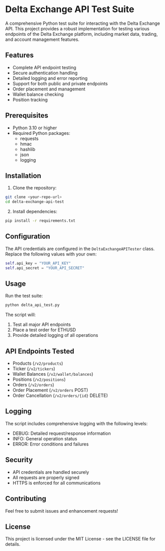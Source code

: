 # Delta Exchange API Test Suite

A comprehensive Python test suite for interacting with the Delta Exchange API. This project provides a robust implementation for testing various endpoints of the Delta Exchange platform, including market data, trading, and account management features.

## Features

- Complete API endpoint testing
- Secure authentication handling
- Detailed logging and error reporting
- Support for both public and private endpoints
- Order placement and management
- Wallet balance checking
- Position tracking

## Prerequisites

- Python 3.10 or higher
- Required Python packages:
  - requests
  - hmac
  - hashlib
  - json
  - logging

## Installation

1. Clone the repository:
```bash
git clone <your-repo-url>
cd delta-exchange-api-test
```

2. Install dependencies:
```bash
pip install -r requirements.txt
```

## Configuration

The API credentials are configured in the `DeltaExchangeAPITester` class. Replace the following values with your own:

```python
self.api_key = "YOUR_API_KEY"
self.api_secret = "YOUR_API_SECRET"
```

## Usage

Run the test suite:

```bash
python delta_api_test.py
```

The script will:
1. Test all major API endpoints
2. Place a test order for ETHUSD
3. Provide detailed logging of all operations

## API Endpoints Tested

- Products (`/v2/products`)
- Ticker (`/v2/tickers`)
- Wallet Balances (`/v2/wallet/balances`)
- Positions (`/v2/positions`)
- Orders (`/v2/orders`)
- Order Placement (`/v2/orders` POST)
- Order Cancellation (`/v2/orders/{id}` DELETE)

## Logging

The script includes comprehensive logging with the following levels:
- DEBUG: Detailed request/response information
- INFO: General operation status
- ERROR: Error conditions and failures

## Security

- API credentials are handled securely
- All requests are properly signed
- HTTPS is enforced for all communications

## Contributing

Feel free to submit issues and enhancement requests!

## License

This project is licensed under the MIT License - see the LICENSE file for details. 